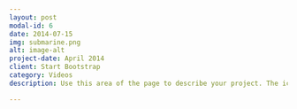 ```yaml
---
layout: post
modal-id: 6
date: 2014-07-15
img: submarine.png
alt: image-alt
project-date: April 2014
client: Start Bootstrap
category: Videos
description: Use this area of the page to describe your project. The icon above is part of a free icon set by <a href="https://sellfy.com/p/8Q9P/jV3VZ/">Flat Icons</a>. On their website, you can download their free set with 16 icons, or you can purchase the entire set with 146 icons for only $12!

---
```

